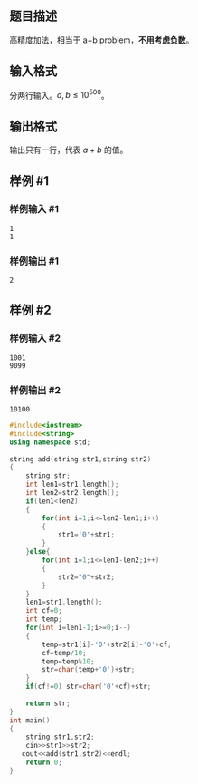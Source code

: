 
## 题目描述

高精度加法，相当于 a+b problem，**不用考虑负数**。

## 输入格式

分两行输入。$a,b \leq 10^{500}$。

## 输出格式

输出只有一行，代表 $a+b$ 的值。

## 样例 #1

### 样例输入 #1

```
1
1
```

### 样例输出 #1

```
2
```

## 样例 #2

### 样例输入 #2

```
1001
9099
```

### 样例输出 #2

```
10100
```

```cpp
#include<iostream>  
#include<string>  
using namespace std;  
  
string add(string str1,string str2)  
{  
    string str;  
    int len1=str1.length();  
    int len2=str2.length();  
    if(len1<len2)  
    {  
        for(int i=1;i<=len2-len1;i++)  
        {  
            str1='0'+str1;  
        }  
    }else{  
        for(int i=1;i<=len1-len2;i++)  
        {  
            str2="0"+str2;  
        }  
    }  
    len1=str1.length();  
    int cf=0;  
    int temp;  
    for(int i=len1-1;i>=0;i--)  
    {  
        temp=str1[i]-'0'+str2[i]-'0'+cf;  
        cf=temp/10;  
        temp=temp%10;  
        str=char(temp+'0')+str;  
    }  
    if(cf!=0) str=char('0'+cf)+str;  
  
    return str;  
}  
int main()  
{  
    string str1,str2;  
    cin>>str1>>str2;  
   cout<<add(str1,str2)<<endl;  
    return 0;  
}
```